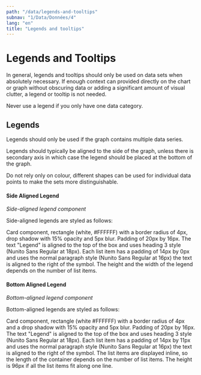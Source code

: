 ```yaml
---
path: "/data/legends-and-tooltips"
subnav: "1/Data/Données/4"
lang: "en"
title: "Legends and tooltips"
---
```


# Legends and Tooltips

In general, legends and tooltips should only be used on data sets when absolutely necessary. If enough context can provided directly on the chart or graph without obscuring data or adding a significant amount of visual clutter, a legend or tooltip is not needed.

Never use a legend if you only have one data category.

## Legends

Legends should only be used if the graph contains multiple data series.

Legends should typically be aligned to the side of the graph, unless there is secondary axis in which case the legend should be placed at the bottom of the graph.

Do not rely only on colour, different shapes can be used for individual data points to make the sets more distinguishable.

#### Side Aligned Legend

*Side-aligned legend component*

Side-aligned legends are styled as follows:

Card component, rectangle (white, #FFFFFF) with a border radius of 4px, drop shadow with 15% opacity and 5px blur. Padding of 20px by 16px. The text "Legend" is aligned to the top of the box and uses heading 3 style (Nunito Sans Regular at 18px). Each list item has a padding of 14px by 0px and uses the normal paragraph style (Nunito Sans Regular at 16px) the text is aligned to the right of the symbol. The height and the width of the legend depends on the number of list items.

#### Bottom Aligned Legend

*Bottom-aligned legend component*

Bottom-aligned legends are styled as follows:

Card component, rectangle (white #FFFFFF) with a border radius of 4px and a drop shadow with 15% opacity and 5px blur. Padding of 20px by 16px. The text "Legend" is aligned to the top of the box and uses heading 3 style (Nunito Sans Regular at 18px). Each list item has a padding of 14px by 11px and uses the normal paragraph style (Nunito Sans Regular at 16px) the text is aligned to the right of the symbol. The list items are displayed inline, so the length of the container depends on the number of list items. The height is 96px if all the list items fit along one line.

